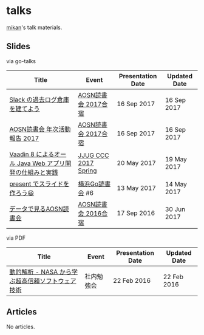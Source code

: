 # talks

[mikan](https://github.com/mikan)'s talk materials.

## Slides

via go-talks

| Title                       | Event | Presentation Date | Updated Date |
| --------------------------- | ----- | ----------------- | ------------ |
| [Slack の過去ログ倉庫を建てよう](https://go-talks.appspot.com/github.com/mikan/talks/aosn-lt-2017.slide) | [AOSN読書会 2017合宿](http://aosn.ws/event/6-0916camp) | 16 Sep 2017 | 16 Sep 2017 |
| [AOSN読書会 年次活動報告 2017](https://go-talks.appspot.com/github.com/mikan/talks/aosn-report-2017.slide) | [AOSN読書会 2017合宿](http://aosn.ws/event/6-0916camp) | 16 Sep 2017 | 16 Sep 2017 |
| [Vaadin 8 によるオール Java Web アプリ開発の仕組みと実践](https://go-talks.appspot.com/github.com/mikan/talks/ccc-vaadin-8.slide) | [JJUG CCC 2017 Spring](http://www.java-users.jp/ccc2017spring/) | 20 May 2017 | 19 May 2017 |
| [present でスライドを作ろう😆](https://go-talks.appspot.com/github.com/mikan/talks/intro-to-present.slide) | [横浜Go読書会](https://yokohama-go-reading.connpass.com/) #6 | 13 May 2017 | 14 May 2017 |
| [データで見るAOSN読書会](https://go-talks.appspot.com/github.com/mikan/talks/aosn-lt-2016.slide) | [AOSN読書会 2016合宿](http://aosn.ws/event/3-0917camp) | 17 Sep 2016 | 30 Jun 2017 |

via PDF

| Title                       | Event | Presentation Date | Updated Date |
| --------------------------- | ----- | ----------------- | ------------ |
| [動的解析 - NASA から学ぶ超高信頼ソフトウェア技術](https://github.com/mikan/jpf-demo/blob/master/docs/2016-02-22_APDC-DevFest-4.pdf) | 社内勉強会 | 22 Feb 2016 | 22 Feb 2016 |

## Articles

No articles.
